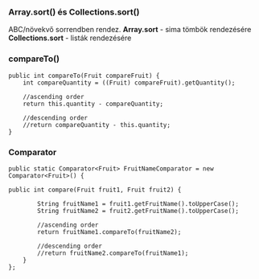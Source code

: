 
### Array.sort() és Collections.sort()

ABC/növekvő sorrendben rendez. 
**Array.sort** - sima tömbök rendezésére
**Collections.sort** - listák rendezésére

### compareTo()
```
public int compareTo(Fruit compareFruit) { 
	int compareQuantity = ((Fruit) compareFruit).getQuantity();
	 
	//ascending order 
	return this.quantity - compareQuantity; 
	
	//descending order 
	//return compareQuantity - this.quantity; 
}
```


### Comparator

```
public static Comparator<Fruit> FruitNameComparator = new Comparator<Fruit>() { 

public int compare(Fruit fruit1, Fruit fruit2) { 

		String fruitName1 = fruit1.getFruitName().toUpperCase(); 
		String fruitName2 = fruit2.getFruitName().toUpperCase(); 

		//ascending order 
		return fruitName1.compareTo(fruitName2); 

		//descending order 
		//return fruitName2.compareTo(fruitName1); 
	} 
};
```